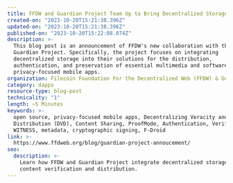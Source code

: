 ```yaml
---
title: FFDW and Guardian Project Team Up to Bring Decentralized Storage to Content Verification and Distribution on Smartphones
created-on: "2023-10-20T15:21:38.396Z"
updated-on: "2023-10-20T15:21:38.396Z"
published-on: "2023-10-20T15:22:08.074Z"
description: >-
  This blog post is an announcement of FFDW's new collaboration with the
  Guardian Project. Specifically, the project focuses on integrating
  decentralized storage into their solutions for the distribution,
  authentication, and preservation of essential multimedia and software in their
  privacy-focused mobile apps.
organization: Filecoin Foundation For the Decentralized Web (FFDW) & Guardian Project
category: dapps
resource-type: blog-post
technicality: "1"
length: ~5 Minutes
keywords: >-
  open source, privacy-focused mobile apps, Decentralizing Veracity and
  Distribution (DVD), Content Sharing, ProofMode, Authentication, Verification,
  WITNESS, metadata, cryptographic signing, F-Droid
link: >-
  https://www.ffdweb.org/blog/guardian-project-annoucement/
seo:
  description: >-
    Learn how FFDW and Guardian Project integrate decentralized storage for 
    content verification and distribution.
---
```

